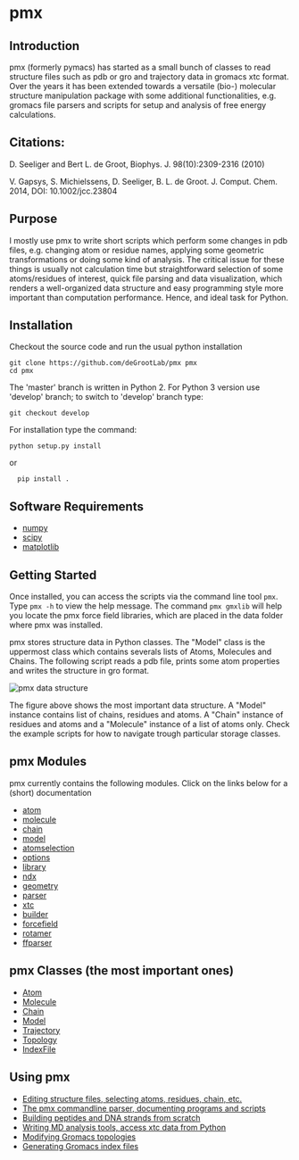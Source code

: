 # pmx
## Introduction ##

pmx (formerly pymacs) has started as a small bunch of classes to read structure files such as pdb or gro and trajectory data in gromacs xtc format. Over the years it has been extended
towards a versatile (bio-) molecular structure manipulation package with some additional functionalities, e.g. gromacs file parsers and scripts for setup and analysis of free energy calculations.

## Citations: ##

D. Seeliger and Bert L. de Groot, Biophys. J. 98(10):2309-2316 (2010)

V. Gapsys, S. Michielssens, D. Seeliger, B. L. de Groot. J. Comput. Chem. 2014, DOI: 10.1002/jcc.23804


## Purpose ##

I mostly use pmx to write short scripts which perform some changes in pdb files, e.g. changing atom or residue names, applying some geometric transformations or doing some kind of analysis. The critical issue for these things is usually not calculation time but straightforward selection of some atoms/residues of interest, quick file parsing and data visualization, which renders a well-organized data structure and easy programming style more important than computation performance. Hence, and ideal task for Python.

## Installation ##

Checkout the source code and run the usual python installation
```
git clone https://github.com/deGrootLab/pmx pmx
cd pmx
```
The 'master' branch is written in Python 2.
For Python 3 version use 'develop' branch; to switch to 'develop' branch type:
```
git checkout develop
```
For installation type the command:
```
python setup.py install
```
or
```
  pip install .
```

## Software Requirements ##

  * [numpy](http://numpy.scipy.org/)
  * [scipy](http://www.scipy.org/)
  * [matplotlib](http://matplotlib.org/)

## Getting Started ##

Once installed, you can access the scripts via the command line tool ``pmx``.
Type ``pmx -h`` to view the help message. The command ``pmx gmxlib`` will help
you locate the pmx force field libraries, which are placed in the data folder
where pmx was installed.

pmx stores structure data in Python classes. The "Model" class is the uppermost class
which contains severals lists of Atoms, Molecules and Chains.
The following script reads a pdb file, prints some atom properties and writes the structure in gro format.

<img src='http://pmx.googlecode.com/files/pmx_data.jpg' alt='pmx data structure' />

The figure above shows the most important data structure. A "Model" instance contains list of chains, residues and atoms. A "Chain" instance of residues and atoms and a "Molecule" instance of a list of atoms only. Check the example scripts for how to navigate trough particular storage classes.

## pmx Modules ##
pmx currently contains the following modules. Click on the links below for a (short) documentation

  * [atom](https://github.com/dseeliger/pmx/wiki/pmx_atom.md)
  * [molecule](https://github.com/dseeliger/pmx/wiki/pmx_molecule.md)
  * [chain](https://github.com/dseeliger/pmx/wiki/pmx_chain.md)
  * [model](https://github.com/dseeliger/pmx/wiki/model.md)
  * [atomselection](https://github.com/dseeliger/pmx/wiki/pmx_atomselection.md)
  * [options](https://github.com/dseeliger/pmx/wiki/pmx_options.md)
  * [library](https://github.com/dseeliger/pmx/wiki/pmx_library.md)
  * [ndx](https://github.com/dseeliger/pmx/wiki/pmx_ndx.md)
  * [geometry](https://github.com/dseeliger/pmx/wiki/pmx_geometry.md)
  * [parser](https://github.com/dseeliger/pmx/wiki/pmx_parser.md)
  * [xtc](https://github.com/dseeliger/pmx/wiki/pmx_xtc.md)
  * [builder](https://github.com/dseeliger/pmx/wiki/pmx_builder.md)
  * [forcefield](https://github.com/dseeliger/pmx/wiki/pmx_forcefield.md)
  * [rotamer](https://github.com/dseeliger/pmx/wiki/pmx_rotamer.md)
  * [ffparser](https://github.com/dseeliger/pmx/wiki/pmx_ffparser.md)


## pmx Classes (the most important ones) ##

  * [Atom](https://github.com/dseeliger/pmx/wiki/pmx_atom.md)
  * [Molecule](https://github.com/dseeliger/pmx/wiki/pmx_molecule.md)
  * [Chain](https://github.com/dseeliger/pmx/wiki/pmx_chain.md)
  * [Model](https://github.com/dseeliger/pmx/wiki/model.md)
  * [Trajectory](https://github.com/dseeliger/pmx/wiki/pmx_trajectory.md)
  * [Topology](https://github.com/dseeliger/pmx/wiki/pmx_topology.md)
  * [IndexFile](https://github.com/dseeliger/pmx/wiki/pmx_indexfile.md)

## Using pmx ##

  * [Editing structure files, selecting atoms, residues, chain, etc.](https://github.com/dseeliger/pmx/wiki/editstruct.md)
  * [The pmx commandline parser, documenting programs and scripts](https://github.com/dseeliger/pmx/wiki/pmx_options.md)
  * [Building peptides and DNA strands from scratch](https://github.com/dseeliger/pmx/wiki/builder.md)
  * [Writing MD analysis tools, access xtc data from Python](https://github.com/dseeliger/pmx/wiki/trx.md)
  * [Modifying Gromacs topologies](https://github.com/dseeliger/pmx/wiki/topol.md)
  * [Generating Gromacs index files](https://github.com/dseeliger/pmx/wiki/pmx_indexfile.md)
